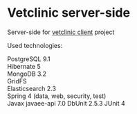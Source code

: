 # Vetclinic server-side

Server-side for <a href="https://github.com/Boykooo/vetclinic-client-angular2">vetclinic client</a> project

Used technologies:

PostgreSQL 9.1 <br/>
Hibernate 5 <br/>
MongoDB 3.2<br/>
GridFS <br/>
Elasticsearch 2.3 </br>
Spring 4 (data, web, security, test) <br/>
Javax javaee-api 7.0
DbUnit 2.5.3
JUnit 4
